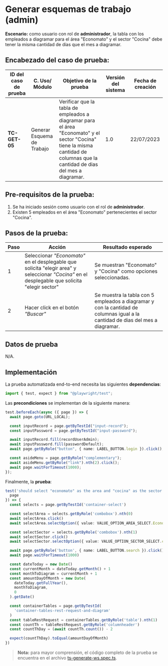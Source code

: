 # Generar esquemas de trabajo (admin)

**Escenario:** como usuario con rol de **administrador**, la tabla con los empleados a diagramar para el área "Economato" y el sector "Cocina" debe tener la misma cantidad de días que el mes a diagramar.

## Encabezado del caso de prueba:

| ID del caso de prueba | C. Uso/ Módulo | Objetivo de la prueba                                                                        | Versión del sistema | Fecha de creación |
| --------------------- | -------------- | -------------------------------------------------------------------------------------------- | ------------------- | ----------------- |
| **TC-GET-05**          | Generar Esquema de Trabajo | Verificar que la tabla de empleados a diagramar para el área "Economato" y el sector "Cocina" tiene la misma cantidad de columnas que la cantidad de dias del mes a diagramar.| 1.0                 | 22/07/2023        |

## Pre-requisitos de la prueba:

1. Se ha iniciado sesión como usuario con el rol de **administrador**.
2. Existen 5 empleados en el área "Economato" pertenecientes el sector "Cocina".

## Pasos de la prueba:

| Paso | Acción                                                                 | Resultado esperado                                                                                                                                                               |
| ---- | ---------------------------------------------------------------------- | -------------------------------------------------------------------------------------------------------------------------------------------------------------------------------- |
| 1    | Seleccionar _"Economato"_ en el desplegable que solicita "elegir area" y seleccionar _"Cocina"_ en el desplegable que solicita "elegir sector" | Se muestran "Economato" y "Cocina" como opciones seleccionadas.|
| 2    | Hacer click en el botón _"Buscar"_ | Se muestra la tabla con 5 empleados a diagramar y con la cantidad de columnas igual a la cantidad de dias del mes a diagramar. |

## Datos de prueba

N/A.

## Implementación

La prueba automatizada end-to-end necesita las siguientes **dependencias**:

```typescript
import { test, expect } from "@playwright/test";
```

Las **precondiciones** se implementan de la siguiente manera:

```typescript
test.beforeEach(async ({ page }) => {
  await page.goto(URL_LOCAL);

  const inputRecord = page.getByTestId("input-record");
  const inputPassword = page.getByTestId("input-password");

  await inputRecord.fill(recordUserAdmin);
  await inputPassword.fill(passwordDefault);
  await page.getByRole("button", { name: LABEL_BUTTON.login }).click();

  const asideMenu = page.getByRole("complementary");
  await asideMenu.getByRole("link").nth(2).click();
  await page.waitForTimeout(1000);
});
```

Finalmente, la **prueba**:

```typescript
test('should select "economato" as the area and "cocina" as the sector and display a table with the same amount of day of month to diagram', async ({
  page
}) => {
  const selects = page.getByTestId('container-select')

  const selectArea = selects.getByRole('combobox').nth(0)
  await selectArea.click()
  await selectArea.selectOption({ value: VALUE_OPTION_AREA_SELECT.Economato })

  const selectSector = selects.getByRole('combobox').nth(1)
  await selectSector.click()
  await selectSector.selectOption({ value: VALUE_OPTION_SECTOR_SELECT.cocina })

  await page.getByRole('button', { name: LABEL_BUTTON.search }).click()
  await page.waitForTimeout(1000)

  const dateToday = new Date()
  const currentMonth = dateToday.getMonth() + 1
  const monthToDiagram = currentMonth + 1
  const amountDayOfMonth = new Date(
    dateToday.getFullYear(),
    monthToDiagram,
    0
  ).getDate()

  const containerTables = page.getByTestId(
    'container-tables-rest-request-and-diagram'
  )
  const tableRestRequest = containerTables.getByRole('table').nth(1)
  const countTh = tableRestRequest.getByRole('columnheader')
  const countThDay = (await countTh.count()) - 2

  expect(countThDay).toEqual(amountDayOfMonth)
})
```

> **Nota:** para mayor comprensión, el código completo de la prueba se encuentra en el archivo [ts-generate-ws.spec.ts](/e2e/menu_admin/ts-generate-ws.spec.ts).